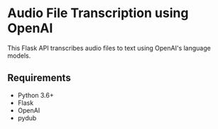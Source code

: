 # Audio File Transcription using OpenAI
This Flask API transcribes audio files to text using OpenAI's language models.

## Requirements
- Python 3.6+
- Flask
- OpenAI
- pydub
